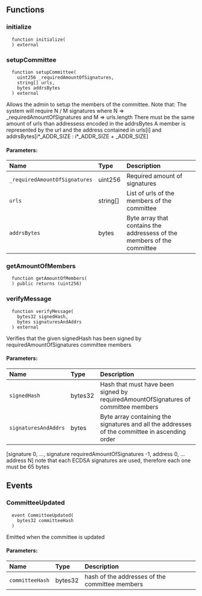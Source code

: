 


## Functions
### initialize
```solidity
  function initialize(
  ) external
```




### setupCommittee
```solidity
  function setupCommittee(
    uint256 _requiredAmountOfSignatures,
    string[] urls,
    bytes addrsBytes
  ) external
```
Allows the admin to setup the members of the committee. Note that:
The system will require N / M signatures where N => _requiredAmountOfSignatures and M => urls.length
There must be the same amount of urls than addressess encoded in the addrsBytes
A member is represented by the url and the address contained in urls[i] and addrsBytes[i*_ADDR_SIZE : i*_ADDR_SIZE + _ADDR_SIZE]


#### Parameters:
| Name | Type | Description                                                          |
| :--- | :--- | :------------------------------------------------------------------- |
|`_requiredAmountOfSignatures` | uint256 | Required amount of signatures
|`urls` | string[] | List of urls of the members of the committee
|`addrsBytes` | bytes | Byte array that contains the addressess of the members of the committee

### getAmountOfMembers
```solidity
  function getAmountOfMembers(
  ) public returns (uint256)
```




### verifyMessage
```solidity
  function verifyMessage(
    bytes32 signedHash,
    bytes signaturesAndAddrs
  ) external
```
Verifies that the given signedHash has been signed by requiredAmountOfSignatures committee members


#### Parameters:
| Name | Type | Description                                                          |
| :--- | :--- | :------------------------------------------------------------------- |
|`signedHash` | bytes32 | Hash that must have been signed by requiredAmountOfSignatures of committee members
|`signaturesAndAddrs` | bytes | Byte array containing the signatures and all the addresses of the committee in ascending order
[signature 0, ..., signature requiredAmountOfSignatures -1, address 0, ... address N]
note that each ECDSA signatures are used, therefore each one must be 65 bytes

## Events
### CommitteeUpdated
```solidity
  event CommitteeUpdated(
    bytes32 committeeHash
  )
```

Emitted when the committee is updated

#### Parameters:
| Name                           | Type          | Description                                    |
| :----------------------------- | :------------ | :--------------------------------------------- |
|`committeeHash`| bytes32 | hash of the addresses of the committee members
